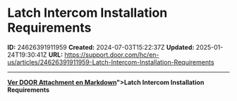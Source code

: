 # Latch Intercom Installation Requirements

**ID:** 24626391911959
**Created:** 2024-07-03T15:22:37Z
**Updated:** 2025-01-24T19:30:41Z
**URL:** https://support.door.com/hc/en-us/articles/24626391911959-Latch-Intercom-Installation-Requirements

---

<p><strong><span class="wysiwyg-underline"><a href="https://support.door.com/hc/article_attachments/24626387967639

> 📄 **Contenido extraído:** [Ver DOOR Attachment en Markdown](./24626387967639_DOOR_Attachment_extracted.md)">Latch Intercom Installation Requirements</a></span></strong></p>
